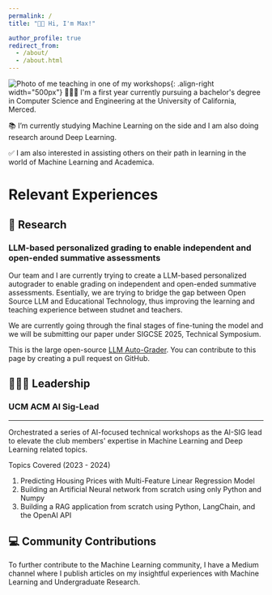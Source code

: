 ```yaml
---
permalink: /
title: "👋🏼 Hi, I'm Max!"

author_profile: true
redirect_from: 
  - /about/
  - /about.html
---
```

![Photo of me teaching in one of my workshops](/images/IMG_5133.png){: .align-right width="500px"}
👨🏻‍💻 I'm a first year currently pursuing a bachelor's degree in Computer Science and Engineering at the University of California, Merced.

📚 I’m currently studying Machine Learning on the side and I am also doing research around Deep Learning.   

✅ I am also interested in assisting others on their path in learning in the world of Machine Learning and Academica. 

# Relevant Experiences

## 🔬 Research 
### LLM-based personalized grading to enable independent and open-ended summative assessments
Our team and I are currently trying to create a LLM-based personalized autograder to enable grading on independent and open-ended summative assessments. Esentially, we are trying to bridge the gap between Open Source LLM and Educational Technology, thus improving the learning and teaching experience between studnet and teachers.  

We are currently going through the final stages of fine-tuning the model and we will be submitting our paper under SIGCSE 2025, Technical Symposium.

This is the large open-source [LLM Auto-Grader](https://github.com/pyEdTools). You can contribute to this page by creating a pull request on GitHub. 
## 🙋🏻‍♂️ Leadership 
### UCM ACM AI Sig-Lead 
------
Orchestrated a series of AI-focused technical workshops as the AI-SIG lead to elevate the club members' expertise in Machine Learning and Deep Learning related topics. 

Topics Covered (2023 - 2024)
1. Predicting Housing Prices with Multi-Feature Linear Regression Model
1. Building an Artificial Neural network from scratch using only Python and Numpy 
1. Building a RAG application from scratch using Python, LangChain, and the OpenAI API 

## 💻 Community Contributions 

To further contribute to the Machine Learning community, I have a Medium channel where I publish articles on my insightful experiences with Machine Learning and Undergraduate Research.


